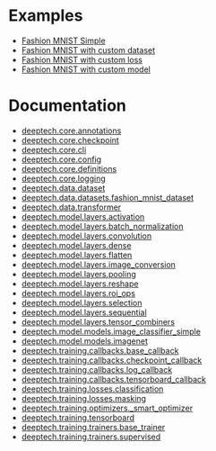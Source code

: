 
# Examples

* [Fashion MNIST Simple
](deeptech/examples/mnist_simple.md)
* [Fashion MNIST with custom dataset
](deeptech/examples/mnist_custom_dataset.md)
* [Fashion MNIST with custom loss
](deeptech/examples/mnist_custom_loss.md)
* [Fashion MNIST with custom model
](deeptech/examples/mnist_custom_model.md)


# Documentation

* [deeptech.core.annotations
](deeptech/core/annotations.md)
* [deeptech.core.checkpoint
](deeptech/core/checkpoint.md)
* [deeptech.core.cli
](deeptech/core/cli.md)
* [deeptech.core.config
](deeptech/core/config.md)
* [deeptech.core.definitions
](deeptech/core/definitions.md)
* [deeptech.core.logging
](deeptech/core/logging.md)
* [deeptech.data.dataset
](deeptech/data/dataset.md)
* [deeptech.data.datasets.fashion_mnist_dataset
](deeptech/data/datasets/fashion_mnist_dataset.md)
* [deeptech.data.transformer
](deeptech/data/transformer.md)
* [deeptech.model.layers.activation
](deeptech/model/layers/activation.md)
* [deeptech.model.layers.batch_normalization
](deeptech/model/layers/batch_normalization.md)
* [deeptech.model.layers.convolution
](deeptech/model/layers/convolution.md)
* [deeptech.model.layers.dense
](deeptech/model/layers/dense.md)
* [deeptech.model.layers.flatten
](deeptech/model/layers/flatten.md)
* [deeptech.model.layers.image_conversion
](deeptech/model/layers/image_conversion.md)
* [deeptech.model.layers.pooling
](deeptech/model/layers/pooling.md)
* [deeptech.model.layers.reshape
](deeptech/model/layers/reshape.md)
* [deeptech.model.layers.roi_ops
](deeptech/model/layers/roi_ops.md)
* [deeptech.model.layers.selection
](deeptech/model/layers/selection.md)
* [deeptech.model.layers.sequential
](deeptech/model/layers/sequential.md)
* [deeptech.model.layers.tensor_combiners
](deeptech/model/layers/tensor_combiners.md)
* [deeptech.model.models.image_classifier_simple
](deeptech/model/models/image_classifier_simple.md)
* [deeptech.model.models.imagenet
](deeptech/model/models/imagenet.md)
* [deeptech.training.callbacks.base_callback
](deeptech/training/callbacks/base_callback.md)
* [deeptech.training.callbacks.checkpoint_callback
](deeptech/training/callbacks/checkpoint_callback.md)
* [deeptech.training.callbacks.log_callback
](deeptech/training/callbacks/log_callback.md)
* [deeptech.training.callbacks.tensorboard_callback
](deeptech/training/callbacks/tensorboard_callback.md)
* [deeptech.training.losses.classification
](deeptech/training/losses/classification.md)
* [deeptech.training.losses.masking
](deeptech/training/losses/masking.md)
* [deeptech.training.optimizers._smart_optimizer
](deeptech/training/optimizers/_smart_optimizer.md)
* [deeptech.training.tensorboard
](deeptech/training/tensorboard.md)
* [deeptech.training.trainers.base_trainer
](deeptech/training/trainers/base_trainer.md)
* [deeptech.training.trainers.supervised
](deeptech/training/trainers/supervised.md)


